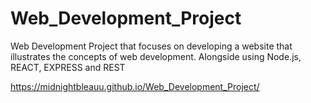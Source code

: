 # Web_Development_Project
Web Development Project that focuses on developing a website that illustrates the concepts of web development. Alongside using Node.js, REACT, EXPRESS and REST



https://midnightbleauu.github.io/Web_Development_Project/
